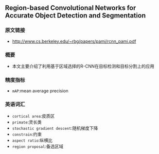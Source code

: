 ## Region-based Convolutional Networks for Accurate Object Detection and Segmentation

### 原文链接
 - http://www.cs.berkeley.edu/~rbg/papers/pami/rcnn_pami.pdf

### 概要
 - 本文主要介绍了利用基于区域选择的R-CNN在目标检测和目标分割上的应用

### 精度指标
 - `mAP`:mean average precision

### 英语词汇
 - `cortical area`:皮质区
 - `primate`:灵长类
 - `stochastic gradient descent`:随机梯度下降
 - `constrain`:约束
 - `aspect ratio`:纵横比
 - `region proposal`:备选区域
